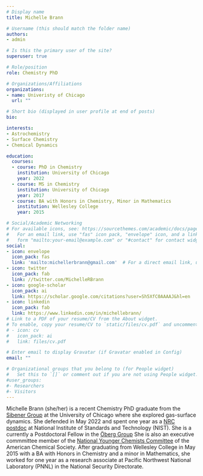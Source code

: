 ```yaml
---
# Display name
title: Michelle Brann

# Username (this should match the folder name)
authors:
- admin

# Is this the primary user of the site?
superuser: true

# Role/position
role: Chemistry PhD 

# Organizations/Affiliations
organizations:
- name: Univeristy of Chicago
  url: ""

# Short bio (displayed in user profile at end of posts)
bio: 

interests:
- Astrochemistry
- Surface Chemistry
- Chemical Dynamics

education:
  courses:
  - course: PhD in Chemistry
    institution: University of Chicago
    year: 2022
  - course: MS in Chemistry
    institution: University of Chicago
    year: 2017
  - course: BA with Honors in Chemistry, Minor in Mathematics
    institution: Wellesley College
    year: 2015

# Social/Academic Networking
# For available icons, see: https://sourcethemes.com/academic/docs/page-builder/#icons
#   For an email link, use "fas" icon pack, "envelope" icon, and a link in the
#   form "mailto:your-email@example.com" or "#contact" for contact widget.
social:
- icon: envelope
  icon_pack: fas
  link: 'mailto:michellerbrann@gmail.com'  # For a direct email link, use "mailto:test@example.org".
- icon: twitter
  icon_pack: fab
  link: //twitter.com/MichelleRBrann
- icon: google-scholar
  icon_pack: ai
  link: https://scholar.google.com/citations?user=Sh5XfC0AAAAJ&hl=en
- icon: linkedin
  icon_pack: fab
  link: https://www.linkedin.com/in/michellebrann/
# Link to a PDF of your resume/CV from the About widget.
# To enable, copy your resume/CV to `static/files/cv.pdf` and uncomment the lines below.
# - icon: cv
#   icon_pack: ai
#   link: files/cv.pdf

# Enter email to display Gravatar (if Gravatar enabled in Config)
email: ""

# Organizational groups that you belong to (for People widget)
#   Set this to `[]` or comment out if you are not using People widget.
#user_groups:
#- Researchers
#- Visitors
---
```


Michelle Brann (she/her) is a recent Chemistry PhD graduate from the [Sibener Group](http://sibener-group.uchicago.edu) at the University of Chicago where she explored gas-surface dynamics. She defended in May 2022 and spent one year as a [NRC postdoc](https://sites.nationalacademies.org/PGA/RAP/index.htm)  at National Institute of Standards and Technology (NIST). She is a currently a Postdoctoral Fellow in the [Öberg Group](https://karinoberg.cfa.harvard.edu/) She is also an executive commmittee member of the [National Younger Chemists Committee](https://acsycc.org) of the American Chemical Society. After graduating from Wellesley College in May 2015 with a BA with Honors in Chemistry and a minor in Mathematics, she worked for one year as a research associate at Pacific Northwest National Laboratory (PNNL) in the National Security Directorate. 
